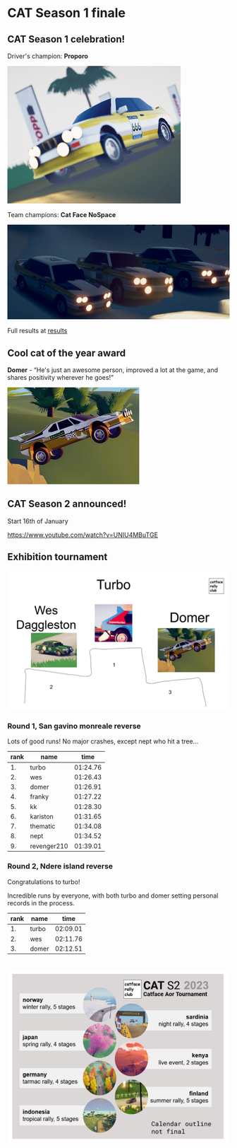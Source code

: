 # CAT Season 1 finale

## CAT Season 1 celebration!

Driver's champion: **Proporo**

![proporo](https://raw.githubusercontent.com/xlsrln/cat/main/images/proporo.png)

Team champions: **Cat Face NoSpace**

![catface](https://raw.githubusercontent.com/xlsrln/cat/main/images/catfaceteam.png)

Full results at [results](s1_results.md)

## Cool cat of the year award

**Domer** - “He's just an awesome person, improved a lot at the game, and shares positivity wherever he goes!”

![domer](https://raw.githubusercontent.com/xlsrln/cat/main/images/domer.png)

## CAT Season 2 announced!

Start 16th of January

https://www.youtube.com/watch?v=UNIU4MBuTGE


## Exhibition tournament

![podium](https://raw.githubusercontent.com/xlsrln/cat/main/images/s1_finale_podium.png)

### Round 1, San gavino monreale reverse

Lots of good runs! No major crashes, except nept who hit a tree... 

| rank	| name | time |
| - | - | - |
| 1.	|  turbo |	01:24.76 |
| 2.	|  wes |	01:26.43 |
| 3.	|  domer |	01:26.91 |
| 4.	|  franky |	01:27.22 |
| 5.	|  kk |	01:28.30 |
| 6.	|  kariston |	01:31.65 |
| 7.	|  thematic |	01:34.08 |
| 8.	|  nept |	01:34.52 |
| 9.	|  revenger210 |	01:39.01 |

### Round 2, Ndere island reverse

Congratulations to turbo!

Incredible runs by everyone, with both turbo and domer setting personal records in the process.

| rank	| name | time |
| - | - | - |
| 1.	|  turbo | 02:09.01 |
| 2.	|  wes   | 02:11.76 |
| 3.	|  domer | 02:12.51 |

#

![s2](https://github.com/xlsrln/cat/blob/main/images/cat_s2.png?raw=true?raw=true)
